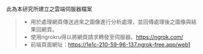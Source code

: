 此為本研究所建立之雲端伺服器檔案
>- 用於處理網頁傳送過來之圖像進行分析處理，並回傳處理後之圖像與結果回網頁。
>- 使用ngrokru得以將網頁請求轉發至伺服器。https://ngrok.com/
>- 前端頁面網址：https://1e1c-210-59-96-137.ngrok-free.app/web1

